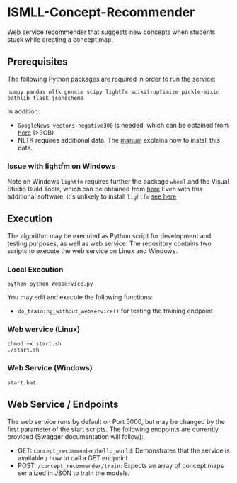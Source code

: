 # ISMLL-Concept-Recommender
Web service recommender that suggests new concepts when students stuck while creating a concept map.

## Prerequisites
The following Python packages are required in order to run the service:

```numpy pandas nltk gensim scipy lightfm scikit-optimize pickle-mixin pathlib flask jsonschema```

In addition:
* `GoogleNews-vectors-negative300` is needed, which can be obtained from [here](https://www.kaggle.com/datasets/leadbest/googlenewsvectorsnegative300) (>3GB)
* NLTK requires additional data. The [manual](https://www.nltk.org/data.html) explains how to install this data.


### Issue with lightfm on Windows
Note on Windows `lightfm` requires further the package `wheel` and the Visual Studio Build Tools, which can be obtained from [here](https://visualstudio.microsoft.com/visual-cpp-build-tools/)
Even with this additional software, it's unlikely to install `lightfm` [see here](https://github.com/lyst/lightfm/issues/644) 

## Execution
The algorithm may be executed as Python script for development and testing purposes, as well as web service. The repository contains two scripts to execute the web service on Linux and Windows.

### Local Execution
```python python Webservice.py```

You may edit and execute the following functions:
* `do_training_without_webservice()` for testing the training endpoint

### Web wervice (Linux)
```
chmod +x start.sh
./start.sh
```

### Web Service (Windows)
```start.bat```

## Web Service / Endpoints
The web service runs by default on Port 5000, but may be changed by the first parameter of the start scripts.
The following endpoints are currently provided (Swagger documentation will follow):
* GET: `concept_recommender/hello_world`: Demonstrates that the service is available / how to call a GET endpoint
* POST: `/concept_recommender/train`: Expects an array of concept maps serialized in JSON to train the models.